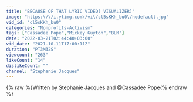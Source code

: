 ```yaml
---
title: "BECAUSE OF THAT LYRIC VIDEO( VISUALIZER)"
image: "https:\/\/i.ytimg.com\/vi\/cl5sKKh_bu0\/hqdefault.jpg"
vid_id: "cl5sKKh_bu0"
categories: "Nonprofits-Activism"
tags: ["Cassadee Pope","Mickey Guyton","BLM"]
date: "2022-03-21T02:44:40+03:00"
vid_date: "2021-10-11T17:00:11Z"
duration: "PT3M32S"
viewcount: "263"
likeCount: "14"
dislikeCount: ""
channel: "Stephanie Jacques"
---
```

{% raw %}Written by Stephanie Jacques and @Cassadee Pope{% endraw %}
